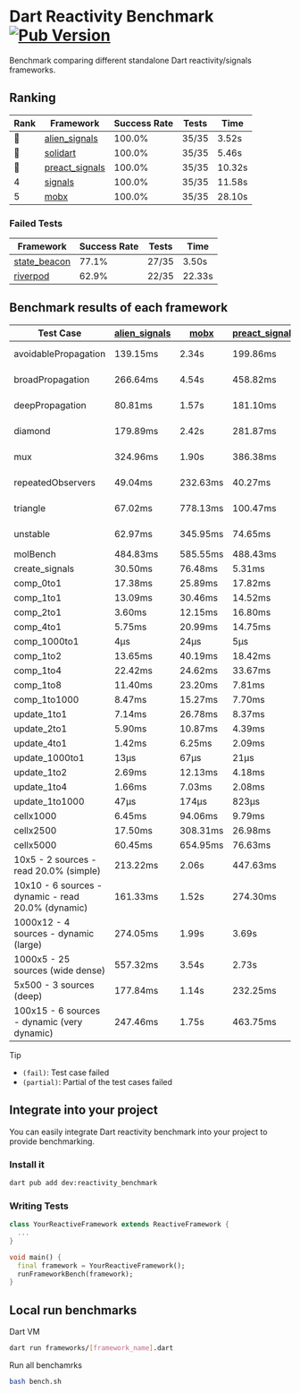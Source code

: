 # Dart Reactivity Benchmark [![Pub Version](https://img.shields.io/pub/v/reactivity_benchmark)](https://pub.dev/packages/reactivity_benchmark)

Benchmark comparing different standalone Dart reactivity/signals frameworks.

## Ranking

<!-- ranking start -->
| Rank | Framework | Success Rate | Tests | Time |
|------|-----------|--------------|-------|------|
| 🥇 | [alien_signals](https://github.com/medz/alien-signals-dart) | 100.0% | 35/35 | 3.52s |
| 🥈 | [solidart](https://github.com/nank1ro/solidart) | 100.0% | 35/35 | 5.46s |
| 🥉 | [preact_signals](https://pub.dev/packages/preact_signals) | 100.0% | 35/35 | 10.32s |
| 4 | [signals](https://github.com/rodydavis/signals.dart) | 100.0% | 35/35 | 11.58s |
| 5 | [mobx](https://github.com/mobxjs/mobx.dart) | 100.0% | 35/35 | 28.10s |

<!-- ranking end -->

### **Failed Tests**

<!-- fail start -->
| Framework | Success Rate | Tests | Time |
|-----------|--------------|-------|------|
| [state_beacon](https://github.com/jinyus/dart_beacon) | 77.1% | 27/35 | 3.50s |
| [riverpod](https://github.com/rrousselGit/riverpod) | 62.9% | 22/35 | 22.33s |

<!-- fail end -->

## Benchmark results of each framework

<!-- test-case start -->
| Test Case | [alien_signals](https://github.com/medz/alien-signals-dart) | [mobx](https://github.com/mobxjs/mobx.dart) | [preact_signals](https://pub.dev/packages/preact_signals) | [riverpod](https://github.com/rrousselGit/riverpod) | [signals](https://github.com/rodydavis/signals.dart) | [solidart](https://github.com/nank1ro/solidart) | [state_beacon](https://github.com/jinyus/dart_beacon) |
|---|---|---|---|---|---|---|---|
| avoidablePropagation | 139.15ms | 2.34s | 199.86ms | 1.39s | 213.13ms | 255.34ms | 158.32ms (fail) |
| broadPropagation | 266.64ms | 4.54s | 458.82ms | 81.15ms (fail) | 458.62ms | 440.11ms | 6.34ms (fail) |
| deepPropagation | 80.81ms | 1.57s | 181.10ms | 1.95s (fail) | 179.71ms | 132.05ms | 141.76ms (fail) |
| diamond | 179.89ms | 2.42s | 281.87ms | 2.64s (fail) | 287.44ms | 341.40ms | 202.49ms (fail) |
| mux | 324.96ms | 1.90s | 386.38ms | 557.11ms (fail) | 411.86ms | 504.25ms | 192.87ms (fail) |
| repeatedObservers | 49.04ms | 232.63ms | 40.27ms | 386.52ms (fail) | 46.45ms | 94.68ms | 53.42ms (fail) |
| triangle | 67.02ms | 778.13ms | 100.47ms | 889.46ms (fail) | 102.10ms | 109.41ms | 84.05ms (fail) |
| unstable | 62.97ms | 345.95ms | 74.65ms | 622.51ms (fail) | 75.96ms | 104.12ms | 339.19ms (fail) |
| molBench | 484.83ms | 585.55ms | 488.43ms | 11.85ms | 484.73ms | 498.76ms | 935μs |
| create_signals | 30.50ms | 76.48ms | 5.31ms | 24.65ms | 25.83ms | 80.50ms | 66.59ms |
| comp_0to1 | 17.38ms | 25.89ms | 17.82ms | 15.13ms | 11.47ms | 38.72ms | 64.06ms |
| comp_1to1 | 13.09ms | 30.46ms | 14.52ms | 33.63ms | 28.41ms | 43.88ms | 58.58ms |
| comp_2to1 | 3.60ms | 12.15ms | 16.80ms | 38.10ms | 13.63ms | 26.69ms | 42.85ms |
| comp_4to1 | 5.75ms | 20.99ms | 14.75ms | 9.04ms | 1.89ms | 6.87ms | 18.66ms |
| comp_1000to1 | 4μs | 24μs | 5μs | 4μs | 4μs | 28μs | 44μs |
| comp_1to2 | 13.65ms | 40.19ms | 18.42ms | 11.85ms | 16.88ms | 46.87ms | 47.87ms |
| comp_1to4 | 22.42ms | 24.62ms | 33.67ms | 26.98ms | 9.29ms | 32.38ms | 45.87ms |
| comp_1to8 | 11.40ms | 23.20ms | 7.81ms | 9.19ms | 6.36ms | 34.30ms | 45.43ms |
| comp_1to1000 | 8.47ms | 15.27ms | 7.70ms | 6.59ms | 4.38ms | 24.75ms | 41.21ms |
| update_1to1 | 7.14ms | 26.78ms | 8.37ms | 87.78ms | 10.24ms | 32.18ms | 6.01ms |
| update_2to1 | 5.90ms | 10.87ms | 4.39ms | 42.29ms | 4.48ms | 16.02ms | 3.09ms |
| update_4to1 | 1.42ms | 6.25ms | 2.09ms | 19.87ms | 2.52ms | 8.01ms | 1.55ms |
| update_1000to1 | 13μs | 67μs | 21μs | 214μs | 25μs | 85μs | 15μs |
| update_1to2 | 2.69ms | 12.13ms | 4.18ms | 42.10ms | 4.54ms | 16.50ms | 3.02ms |
| update_1to4 | 1.66ms | 7.03ms | 2.08ms | 20.42ms | 2.53ms | 8.02ms | 1.54ms |
| update_1to1000 | 47μs | 174μs | 823μs | 162μs | 42μs | 299μs | 408μs |
| cellx1000 | 6.45ms | 94.06ms | 9.79ms | N/A | 9.84ms | 9.77ms | 5.09ms |
| cellx2500 | 17.50ms | 308.31ms | 26.98ms | N/A | 31.94ms | 28.23ms | 24.01ms |
| cellx5000 | 60.45ms | 654.95ms | 76.63ms | N/A | 61.57ms | 72.03ms | 61.91ms |
| 10x5 - 2 sources - read 20.0% (simple) | 213.22ms | 2.06s | 447.63ms | 2.19s | 506.61ms | 321.74ms | 264.02ms |
| 10x10 - 6 sources - dynamic - read 20.0% (dynamic) | 161.33ms | 1.52s | 274.30ms | 1.49s (partial) | 279.82ms | 228.38ms | 198.76ms |
| 1000x12 - 4 sources - dynamic (large) | 274.05ms | 1.99s | 3.69s | 2.50s (partial) | 4.02s | 487.38ms | 337.39ms |
| 1000x5 - 25 sources (wide dense) | 557.32ms | 3.54s | 2.73s | 4.08s | 3.57s | 830.41ms | 504.05ms |
| 5x500 - 3 sources (deep) | 177.84ms | 1.14s | 232.25ms | 1.35s | 222.58ms | 239.97ms | 215.16ms |
| 100x15 - 6 sources - dynamic (very dynamic) | 247.46ms | 1.75s | 463.75ms | 1.79s (partial) | 475.14ms | 342.23ms | 260.91ms |

<!-- test-case end -->

> [!TIP]
> - `(fail)`: Test case failed
> - `(partial)`: Partial of the test cases failed

## Integrate into your project

You can easily integrate Dart reactivity benchmark into your project to provide benchmarking.

### Install it

```bash
dart pub add dev:reactivity_benchmark
```

### Writing Tests

```dart
class YourReactiveFramework extends ReactiveFramework {
  ...
}

void main() {
  final framework = YourReactiveFramework();
  runFrameworkBench(framework);
}
```

## Local run benchmarks

Dart VM
```bash
dart run frameworks/[framework_name].dart
```

Run all benchamrks
```bash
bash bench.sh
```
